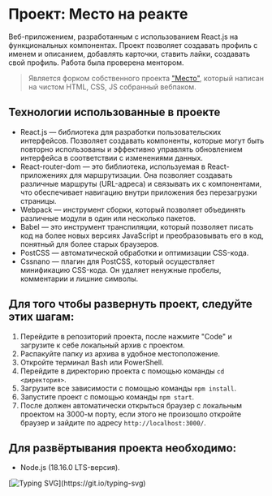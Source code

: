 # Проект: Место на реакте
Веб-приложением, разработанным с использованием React.js на функциональных компонентах. Проект позволяет создавать профиль с именем и описанием, добавлять карточки, ставить лайки, создавать свой профиль. Работа была проверена ментором.
>Является форком собственного проекта ["Место"](https://github.com/katokinawa/mesto), который написан на чистом HTML, CSS, JS собранный вебпаком.
## Технологии использованные в проекте
- React.js — библиотека для разработки пользовательских интерфейсов. Позволяет создавать компоненты, которые могут быть повторно использованы и эффективно управлять обновлением интерфейса в соответствии с изменениями данных.
- React-router-dom — это библиотека, используемая в React-приложениях для маршрутизации. Она позволяет создавать различные маршруты (URL-адреса) и связывать их с компонентами, что обеспечивает навигацию внутри приложения без перезагрузки страницы.
- Webpack — инструмент сборки, который позволяет объединять различные модули в один или несколько пакетов.
- Babel — это инструмент транспиляции, который позволяет писать код на более новых версиях JavaScript и преобразовывать его в код, понятный для более старых браузеров.
- PostCSS — автоматической обработки и оптимизации CSS-кода.
- Cssnano — плагин для PostCSS, который осуществляет минификацию CSS-кода. Он удаляет ненужные пробелы, комментарии и лишние символы.

## Для того чтобы развернуть проект, следуйте этих шагам:

1. Перейдите в репозиторий проекта, после нажмите "Code" и загрузите к себе локальный архив с проектом.
2. Распакуйте папку из архива в удобное местоположение.
3. Откройте терминал Bash или PowerShell.
4. Перейдите в директорию проекта с помощью команды `cd <директория>`.
5. Загрузите все зависимости с помощью команды `npm install`.
6. Запустите проект с помощью команды `npm start`.
7. После должен автоматически открыться браузер с локальным проектом на 3000-м порту, если этого не произошло откройте браузер и зайдите по адресу `http://localhost:3000/`.

## Для развёртывания проекта необходимо:
- Node.js (18.16.0 LTS-версия).

[![Typing SVG](https://readme-typing-svg.herokuapp.com?font=Inter&weight=500&duration=10000&pause=1000&repeat=false&width=435&lines=%D0%A1%D0%BF%D0%B0%D1%81%D0%B8%D0%B1%D0%BE+%D0%B7%D0%B0+%D0%B2%D0%BD%D0%B8%D0%BC%D0%B0%D0%BD%D0%B8%D0%B5!)](https://git.io/typing-svg)
